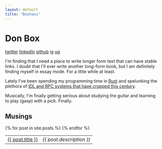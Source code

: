 ```yaml
---
layout: default
title: "Boxhaus"
---
```



# Don Box

[twitter](https://twitter.com/donbox)
[linkedin](https://www.linkedin.com/in/don-box-1a27b/)
[github](https://github.com/donbox)
[ig](https://www.instagram.com/don.box/)
[ug](https://www.ultimate-guitar.com/u/guidboy)

I'm finding that I need a place to write longer form text that can have stable links. I doubt that I'll ever write another long-form book, but I am definitely finding myself in essay mode.  For a little while at least.

Lately I've been spending my programming time in [Rust](https://www.rust-lang.org) and spelunking the plethora of [IDL and RPC systems that have cropped this century](https://twitter.com/donbox/status/1402720653942218753). 

Musically, I'm finally getting serious about studying the guitar and learning to play (gasp) with a pick. Finally. 

## Musings
<table>
<thead>
</thead>
<tbody>
  {% for post in site.posts %}
    <tr>
      <td><a href="{{ post.url }}">{{ post.title }}</a></td>
      <td><em>{{ post.description }}</em></td>
    </tr>
  {% endfor %}
</tbody>
</table>
